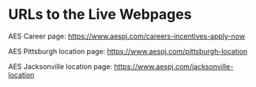 # URLs to the Live Webpages

AES Career page: 
https://www.aespj.com/careers-incentives-apply-now

AES Pittsburgh location page: 
https://www.aespj.com/pittsburgh-location

AES Jacksonville location page: 
https://www.aespj.com/jacksonville-location
